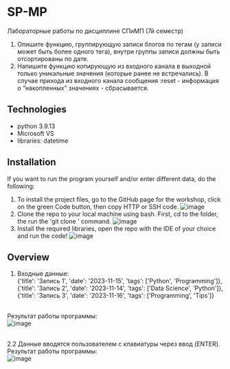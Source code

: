 # SP-MP
Лабораторные работы по дисциплине СПиМП (7й семестр)
1. Опишите функцию, группирующую записи блогов по тегам (у записи может быть более одного тега), внутри группы записи должны быть отсортированы по дате.
2. Напишите функцию копирующую из входного канала в выходной только уникальные значения (которые ранее не встречались). В случае прихода из входного канала сообщения :reset - информация о “накопленных” значениях - сбрасывается.

## Technologies
- python 3.9.13
- Microsoft VS
- libraries: datetime

## Installation 
If you want to run the program yourself and/or enter different data, do the following:
1. To install the project files, go to the GitHub page for the workshop, click on the green Code button, then copy HTTP or SSH code. 
![image](https://github.com/aliyakr/SP-MP/assets/58439219/7ba5d2a0-2a6c-44f9-830a-f69e00669222)
2. Clone the repo to your local machine using bash. First, cd to the folder, the run the 'git clone <SSH-code>' command.
![image](https://github.com/aliyakr/SP-MP/assets/58439219/b7c545cd-cfd5-4eae-b105-409bca45fcda)
3. Install the required libraries, open the repo with the IDE of your choice and run the code! 
![image](https://github.com/aliyakr/SP-MP/assets/58439219/f5fa4b62-ea16-49fa-93f8-77591f928a35)

## Overview
1. Входные данные: </br>
  {'title': 'Запись 1', 'date': '2023-11-15', 'tags': ['Python', 'Programming']}, </br>
  {'title': 'Запись 2', 'date': '2023-11-14', 'tags': ['Data Science', 'Python']}, </br>
  {'title': 'Запись 3', 'date': '2023-11-16', 'tags': ['Programming', 'Tips']} </br> </br>

  Результат работы программы: </br>
  ![image](https://github.com/aliyakr/SP-MP/assets/58439219/b8779a64-c2fb-4835-a6a1-41866ea006fd) </br> </br>

2.2 Данные вводятся пользователем с клавиатуры через ввод (ENTER). </br>
  Результат работы программы: </br>
  ![image](https://github.com/aliyakr/SP-MP/assets/58439219/23717449-642c-4392-96f3-01019bbf0326)

  

  

  

  
